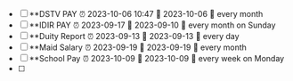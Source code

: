 - [ ] **DSTV PAY  ⏰ 2023-10-06 10:47 📅 2023-10-06 🔁 every month 
- [ ] **IDIR PAY  ⏰ 2023-09-17 📅 2023-09-10 🔁 every month on Sunday 
- [ ] **Duity Report  ⏰ 2023-09-13 📅 2023-09-13 🔁 every day 
- [ ] **Maid Salary  ⏰ 2023-09-19 📅 2023-09-19 🔁 every month 
- [ ] **School Pay  ⏰ 2023-10-09 📅 2023-10-09 🔁 every week on Monday 
- [ ] 